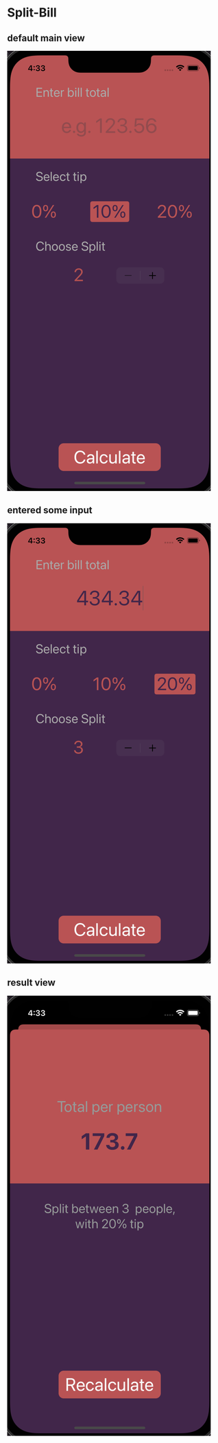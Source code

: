 # Split-Bill

## default main view

![Inputted Screen](Documentation/main.png)

## entered some input

![Inputted Screen](Documentation/inputted.png)

## result view

![Calculated Screen](Documentation/calculated.png)
